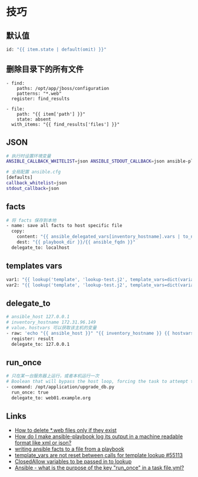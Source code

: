 # 技巧

## 默认值

```sh
id: "{{ item.state | default(omit) }}"
```

## 删除目录下的所有文件

```
- find:
    paths: /opt/app/jboss/configuration
    patterns: "*.web"
  register: find_results

- file:
    path: "{{ item['path'] }}"
    state: absent
  with_items: "{{ find_results['files'] }}"
```

## JSON

```sh
# 执行时设置环境变量
ANSIBLE_CALLBACK_WHITELIST=json ANSIBLE_STDOUT_CALLBACK=json ansible-playbook ...

# 全局配置 ansible.cfg
[defaults]
callback_whitelist=json
stdout_callback=json
```

## facts

```sh
# 将 facts 保存到本地
- name: save all facts to host specific file
  copy:
    content: "{{ ansible_delegated_vars[inventory_hostname].vars | to_nice_json }}"
    dest: "{{ playbook_dir }}/{{ ansible_fqdn }}"
  delegate_to: localhost
```

## templates vars

```sh
var1: "{{ lookup('template', 'lookup-test.j2', template_vars=dict(variable1='var1')) | trim }}"
var2: "{{ lookup('template', 'lookup-test.j2', template_vars=dict(variable1='var1', variable2='var2')) | trim }}"
```

## delegate_to

```sh
# ansible_host 127.0.0.1
# inventory_hostname 172.31.96.149
# value，hostvars 可以获取该主机的变量
- raw: 'echo "{{ ansible_host }}" "{{ inventory_hostname }} {{ hostvars[inventory_hostname]["key"] }}"'
  register: result
  delegate_to: 127.0.0.1
```

## run_once

```sh
# 只在某一台服务器上运行，或者本机运行一次
# Boolean that will bypass the host loop, forcing the task to attempt to execute on the first host available and afterward apply any results and facts to all active hosts in the same batch.
- command: /opt/application/upgrade_db.py
  run_once: true
  delegate_to: web01.example.org
```

## Links

- [How to delete *.web files only if they exist](https://stackoverflow.com/questions/34949595/how-to-delete-web-files-only-if-they-exist)
- [How do I make ansible-playbook log its output in a machine readable format like xml or json?](https://devops.stackexchange.com/questions/12213/how-do-i-make-ansible-playbook-log-its-output-in-a-machine-readable-format-like)
- [writing ansible facts to a file from a playbook](https://stackoverflow.com/questions/67885939/writing-ansible-facts-to-a-file-from-a-playbook)
- [template_vars are not reset between calls for template lookup #55113](https://github.com/ansible/ansible/issues/55113)
- [ClosedAllow variables to be passed in to lookup](https://github.com/ansible/ansible/issues/6463)
- [Ansible - what is the purpose of the key "run_once" in a task file.yml?](https://serverfault.com/questions/1012879/ansible-what-is-the-purpose-of-the-key-run-once-in-a-task-file-yml)
